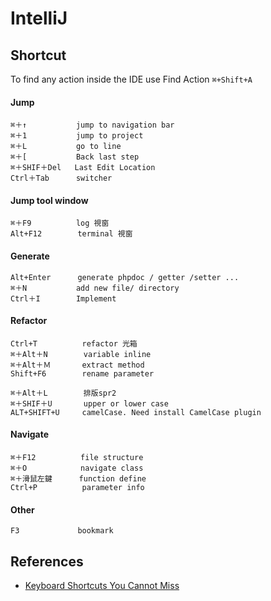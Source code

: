 
IntelliJ
====

Shortcut
-----------

To find any action inside the IDE use Find Action
`⌘+Shift+A`


#### Jump

    ⌘＋↑           jump to navigation bar
    ⌘＋1           jump to project
    ⌘＋L           go to line
    ⌘＋[           Back last step
    ⌘＋SHIF＋Del   Last Edit Location
    Ctrl＋Tab      switcher

#### Jump tool window

    ⌘＋F9          log 視窗
    Alt+F12        terminal 視窗

#### Generate

    Alt+Enter      generate phpdoc / getter /setter ...
    ⌘＋N           add new file/ directory
    Ctrl＋I        Implement
    
#### Refactor

    Ctrl+T          refactor 光箱
    ⌘＋Alt＋N        variable inline
    ⌘＋Alt＋Ｍ       extract method
    Shift+F6        rename parameter
    
    ⌘＋Alt＋L        排版spr2
    ⌘＋SHIF＋U       upper or lower case
    ALT+SHIFT+U     camelCase. Need install CamelCase plugin

#### Navigate

    ⌘＋F12          file structure
    ⌘＋O            navigate class
    ⌘＋滑鼠左鍵      function define
    Ctrl+P          parameter info
                    
#### Other
                    
    F3             bookmark
    

References
----------

* [Keyboard Shortcuts You Cannot Miss](https:www.jetbrains.com/help/idea/2016.3/keyboard-shortcuts-you-cannot-miss.html)
